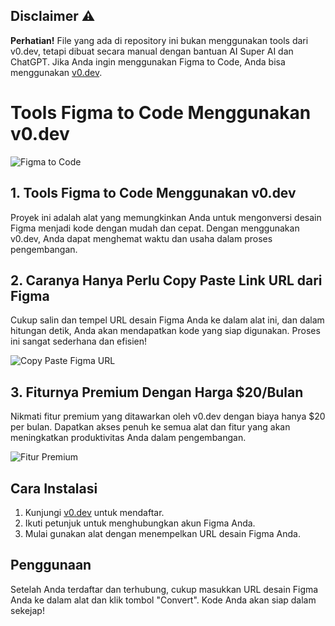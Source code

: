 ## Disclaimer ⚠️

**Perhatian!** File yang ada di repository ini bukan menggunakan tools dari v0.dev, tetapi dibuat secara manual dengan bantuan AI Super AI dan ChatGPT. Jika Anda ingin menggunakan Figma to Code, Anda bisa menggunakan [v0.dev](https://v0.dev).


# Tools Figma to Code Menggunakan v0.dev

![Figma to Code](https://raw.githubusercontent.com/Fancyyy21/pakeai.github.io/main/v0.dev%20img/v1.png) <!-- Ganti dengan link gambar yang sesuai -->

## 1. Tools Figma to Code Menggunakan v0.dev
Proyek ini adalah alat yang memungkinkan Anda untuk mengonversi desain Figma menjadi kode dengan mudah dan cepat. Dengan menggunakan v0.dev, Anda dapat menghemat waktu dan usaha dalam proses pengembangan.

## 2. Caranya Hanya Perlu Copy Paste Link URL dari Figma
Cukup salin dan tempel URL desain Figma Anda ke dalam alat ini, dan dalam hitungan detik, Anda akan mendapatkan kode yang siap digunakan. Proses ini sangat sederhana dan efisien!

![Copy Paste Figma URL](https://raw.githubusercontent.com/Fancyyy21/pakeai.github.io/main/v0.dev%20img/v2.png) <!-- Ganti dengan link gambar yang sesuai -->

## 3. Fiturnya Premium Dengan Harga $20/Bulan
Nikmati fitur premium yang ditawarkan oleh v0.dev dengan biaya hanya $20 per bulan. Dapatkan akses penuh ke semua alat dan fitur yang akan meningkatkan produktivitas Anda dalam pengembangan.

![Fitur Premium](https://raw.githubusercontent.com/Fancyyy21/pakeai.github.io/main/v0.dev%20img/v3.png) <!-- Ganti dengan link gambar yang sesuai -->

## Cara Instalasi
1. Kunjungi [v0.dev](https://v0.dev) untuk mendaftar.
2. Ikuti petunjuk untuk menghubungkan akun Figma Anda.
3. Mulai gunakan alat dengan menempelkan URL desain Figma Anda.

## Penggunaan
Setelah Anda terdaftar dan terhubung, cukup masukkan URL desain Figma Anda ke dalam alat dan klik tombol "Convert". Kode Anda akan siap dalam sekejap!
